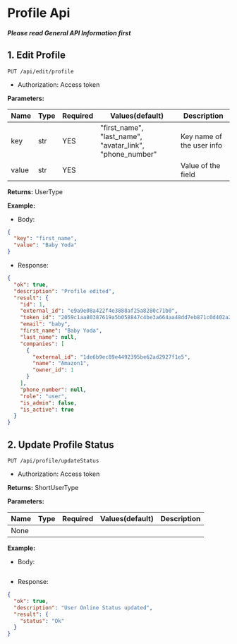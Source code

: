 # Profile Api

#### _Please read General API Information first_

## **1. Edit Profile**

```http
PUT /api/edit/profile
```

* Authorization: Access token

**Parameters:**

 Name  | Type | Required | Values(default)                                          | Description               
-------|------|----------|----------------------------------------------------------|---------------------------
 key   | str  | YES      | "first_name", "last_name", "avatar_link", "phone_number" | Key name of the user info 
 value | str  | YES      |                                                          | Value of the field        

**Returns:** UserType

**Example:**

* Body:

```json
{
  "key": "first_name",
  "value": "Baby Yoda"
}
```

* Response:

```json
{
  "ok": true,
  "description": "Profile edited",
  "result": {
    "id": 1,
    "external_id": "e9a9e08a422f4e3888af25a8280c71b0",
    "token_id": "2059c1aa80387619a5b058847c4be3a664aa48dd7eb871c0d402a2b983613662",
    "email": "baby",
    "first_name": "Baby Yoda",
    "last_name": null,
    "companies": [
      {
        "external_id": "1de6b9ec89e4492395be62ad2927f1e5",
        "name": "Amazon1",
        "owner_id": 1
      }
    ],
    "phone_number": null,
    "role": "user",
    "is_admin": false,
    "is_active": true
  }
}
```

## **2. Update Profile Status**

```http
PUT /api/profile/updateStatus
```

* Authorization: Access token

**Returns:** ShortUserType

**Parameters:**

| Name | Type | Required | Values(default) | Description |
|------|------|----------|-----------------|-------------|
| None |      |          |                 |             |

**Example:**

* Body:

```json
```

* Response:

```json
{
  "ok": true,
  "description": "User Online Status updated",
  "result": {
    "status": "Ok"
  }
}
```

